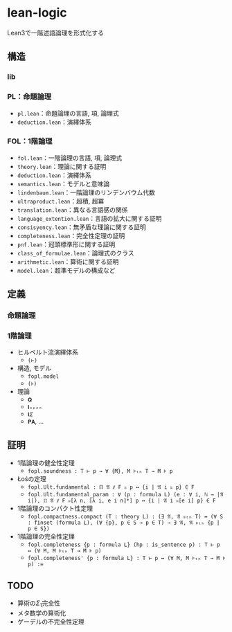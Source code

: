 # lean-logic
Lean3で一階述語論理を形式化する

## 構造
### lib

### PL：命題論理
  - `pl.lean`：命題論理の言語, 項, 論理式
  - `deduction.lean`：演繹体系
### FOL：1階論理
  - `fol.lean`：一階論理の言語, 項, 論理式
  - `theory.lean`：理論に関する証明
  - `deduction.lean`：演繹体系
  - `semantics.lean`：モデルと意味論
  - `lindenbaum.lean`：一階論理のリンデンバウム代数
  - `ultraproduct.lean`：超積, 超冪
  - `translation.lean`：異なる言語感の関係
  - `language_extention.lean`：言語の拡大に関する証明
  - `consisyency.lean`：無矛盾な理論に関する証明
  - `completeness.lean`：完全性定理の証明
  - `pnf.lean`：冠頭標準形に関する証明
  - `class_of_formulae.lean`：論理式のクラス
  - `arithmetic.lean`：算術に関する証明
  - `model.lean`：超準モデルの構成など

## 定義
### 命題論理
### 1階論理
- ヒルベルト流演繹体系
  - `(⊢)`
- 構造, モデル
  - `fopl.model`
  - `(⊧)`
- 理論
  - `𝐐`
  - `𝐈ₒₚₑₙ`
  - `𝐈𝛴`
  - `𝐏𝐀`, ...

## 証明
- 1階論理の健全性定理
  - `fopl.soundness : T ⊢ p → ∀ {M}, M ⊧ₜₕ T → M ⊧ p`
- Łośの定理
  - `fopl.Ult.fundamental : ℿ 𝔄 ⫽ F ⊧ p ↔ {i | 𝔄 i ⊧ p} ∈ F`
  - `fopl.Ult.fundamental_param : ∀ (p : formula L) (e : ∀ i, ℕ → |𝔄 i|), ℿ 𝔄 ⫽ F ⊧[λ n, ⟦λ i, e i n⟧*] p ↔ {i | 𝔄 i ⊧[e i] p} ∈ F`
- 1階論理のコンパクト性定理
  - `fopl.compactness.compact (T : theory L) : (∃ 𝔄, 𝔄 ⊧ₜₕ T) ↔ (∀ S : finset (formula L), (∀ {p}, p ∈ S → p ∈ T) → ∃ 𝔄, 𝔄 ⊧ₜₕ {p | p ∈ S})`
- 1階論理の完全性定理
  - `fopl.completeness {p : formula L} (hp : is_sentence p) : T ⊢ p ↔ (∀ M, M ⊧ₜₕ T → M ⊧ p)`  
  - `fopl.completeness' {p : formula L} : T ⊢ p ↔ (∀ M, M ⊧ₜₕ T → M ⊧ p) :=`

## TODO
  - 算術の$\Sigma_1$完全性
  - メタ数学の算術化
  - ゲーデルの不完全性定理